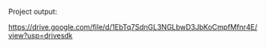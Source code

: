 Project output:

https://drive.google.com/file/d/1EbTq7SdnGL3NGLbwD3JbKoCmpfMfnr4E/view?usp=drivesdk
